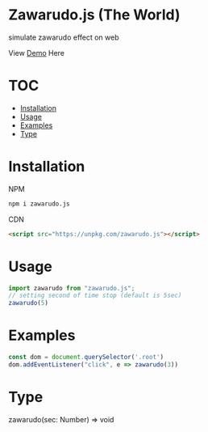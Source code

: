 # Zawarudo.js (The World)

simulate zawarudo effect on web

View [Demo](https://ckaznable.github.io/zawarudo.js/) Here

# TOC

- [Installation](#installation)
- [Usage](#usage)
- [Examples](#examples)
- [Type](#type)

# Installation

NPM

```bash
npm i zawarudo.js
```

CDN

```html
<script src="https://unpkg.com/zawarudo.js"></script>
```

# Usage

```javascript
import zawarudo from "zawarudo.js";
// setting second of time stop (default is 5sec)
zawarudo(5)
```

# Examples

```javascript
const dom = document.querySelector('.root')
dom.addEventListener("click", e => zawarudo(3))
```

# Type

zawarudo(sec: Number) => void
